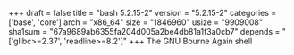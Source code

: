 +++
draft = false
title = "bash 5.2.15-2"
version = "5.2.15-2"
categories = ['base', 'core']
arch = "x86_64"
size = "1846960"
usize = "9909008"
sha1sum = "67a9689ab6355fa204d005a2be4db81a1f3a0cb7"
depends = "['glibc>=2.37', 'readline>=8.2']"
+++
The GNU Bourne Again shell